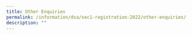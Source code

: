 ```yaml
---
title: Other Enquiries
permalink: /information/dsa/sec1-registration-2022/other-enquiries/
description: ""
---
```

